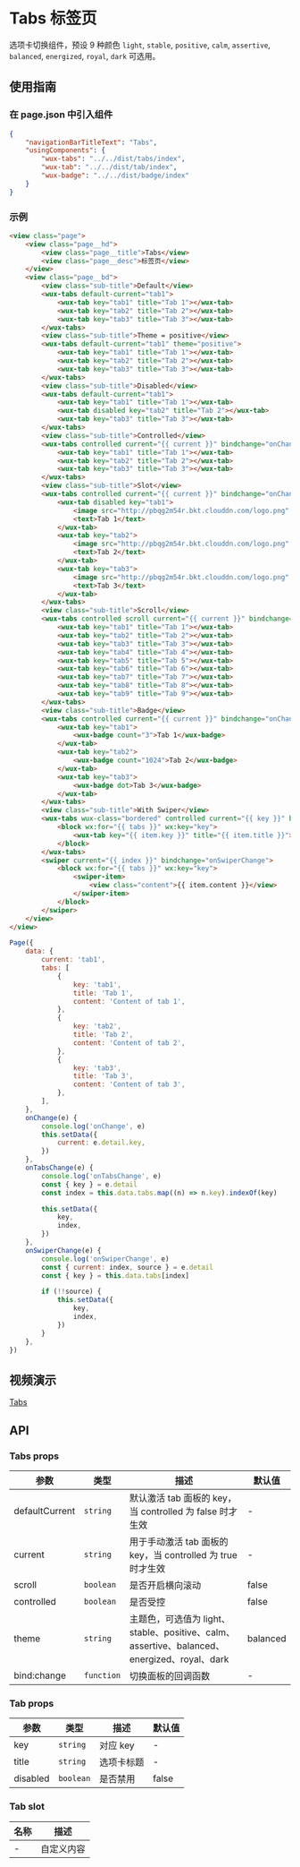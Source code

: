 # Tabs 标签页

选项卡切换组件，预设 9 种颜色 `light`, `stable`, `positive`, `calm`, `assertive`, `balanced`, `energized`, `royal`, `dark` 可选用。

## 使用指南

### 在 page.json 中引入组件

```json
{
    "navigationBarTitleText": "Tabs",
    "usingComponents": {
        "wux-tabs": "../../dist/tabs/index",
        "wux-tab": "../../dist/tab/index",
        "wux-badge": "../../dist/badge/index"
    }
}
```

### 示例

```html
<view class="page">
    <view class="page__hd">
        <view class="page__title">Tabs</view>
        <view class="page__desc">标签页</view>
    </view>
    <view class="page__bd">
        <view class="sub-title">Default</view>
        <wux-tabs default-current="tab1">
            <wux-tab key="tab1" title="Tab 1"></wux-tab>
            <wux-tab key="tab2" title="Tab 2"></wux-tab>
            <wux-tab key="tab3" title="Tab 3"></wux-tab>
        </wux-tabs>
        <view class="sub-title">Theme = positive</view>
        <wux-tabs default-current="tab1" theme="positive">
            <wux-tab key="tab1" title="Tab 1"></wux-tab>
            <wux-tab key="tab2" title="Tab 2"></wux-tab>
            <wux-tab key="tab3" title="Tab 3"></wux-tab>
        </wux-tabs>
        <view class="sub-title">Disabled</view>
        <wux-tabs default-current="tab1">
            <wux-tab key="tab1" title="Tab 1"></wux-tab>
            <wux-tab disabled key="tab2" title="Tab 2"></wux-tab>
            <wux-tab key="tab3" title="Tab 3"></wux-tab>
        </wux-tabs>
        <view class="sub-title">Controlled</view>
        <wux-tabs controlled current="{{ current }}" bindchange="onChange">
            <wux-tab key="tab1" title="Tab 1"></wux-tab>
            <wux-tab key="tab2" title="Tab 2"></wux-tab>
            <wux-tab key="tab3" title="Tab 3"></wux-tab>
        </wux-tabs>
        <view class="sub-title">Slot</view>
        <wux-tabs controlled current="{{ current }}" bindchange="onChange">
            <wux-tab disabled key="tab1">
                <image src="http://pbqg2m54r.bkt.clouddn.com/logo.png" style="width: 20px; height: 20px; margin-right: 5px;" />
                <text>Tab 1</text>
            </wux-tab>
            <wux-tab key="tab2">
                <image src="http://pbqg2m54r.bkt.clouddn.com/logo.png" style="width: 20px; height: 20px; margin-right: 5px;" />
                <text>Tab 2</text>
            </wux-tab>
            <wux-tab key="tab3">
                <image src="http://pbqg2m54r.bkt.clouddn.com/logo.png" style="width: 20px; height: 20px; margin-right: 5px;" />
                <text>Tab 3</text>
            </wux-tab>
        </wux-tabs>
        <view class="sub-title">Scroll</view>
        <wux-tabs controlled scroll current="{{ current }}" bindchange="onChange">
            <wux-tab key="tab1" title="Tab 1"></wux-tab>
            <wux-tab key="tab2" title="Tab 2"></wux-tab>
            <wux-tab key="tab3" title="Tab 3"></wux-tab>
            <wux-tab key="tab4" title="Tab 4"></wux-tab>
            <wux-tab key="tab5" title="Tab 5"></wux-tab>
            <wux-tab key="tab6" title="Tab 6"></wux-tab>
            <wux-tab key="tab7" title="Tab 7"></wux-tab>
            <wux-tab key="tab8" title="Tab 8"></wux-tab>
            <wux-tab key="tab9" title="Tab 9"></wux-tab>
        </wux-tabs>
        <view class="sub-title">Badge</view>
        <wux-tabs controlled current="{{ current }}" bindchange="onChange">
            <wux-tab key="tab1">
                <wux-badge count="3">Tab 1</wux-badge>
            </wux-tab>
            <wux-tab key="tab2">
                <wux-badge count="1024">Tab 2</wux-badge>
            </wux-tab>
            <wux-tab key="tab3">
                <wux-badge dot>Tab 3</wux-badge>
            </wux-tab>
        </wux-tabs>
        <view class="sub-title">With Swiper</view>
        <wux-tabs wux-class="bordered" controlled current="{{ key }}" bindchange="onTabsChange">
            <block wx:for="{{ tabs }}" wx:key="key">
                <wux-tab key="{{ item.key }}" title="{{ item.title }}"></wux-tab>
            </block>
        </wux-tabs>
        <swiper current="{{ index }}" bindchange="onSwiperChange">
            <block wx:for="{{ tabs }}" wx:key="key">
                <swiper-item>
                    <view class="content">{{ item.content }}</view>
                </swiper-item>
            </block>
        </swiper>
    </view>
</view>
```

```js
Page({
    data: {
        current: 'tab1',
        tabs: [
            {
                key: 'tab1',
                title: 'Tab 1',
                content: 'Content of tab 1',
            },
            {
                key: 'tab2',
                title: 'Tab 2',
                content: 'Content of tab 2',
            },
            {
                key: 'tab3',
                title: 'Tab 3',
                content: 'Content of tab 3',
            },
        ],
    },
    onChange(e) {
        console.log('onChange', e)
        this.setData({
            current: e.detail.key,
        })
    },
    onTabsChange(e) {
        console.log('onTabsChange', e)
        const { key } = e.detail
        const index = this.data.tabs.map((n) => n.key).indexOf(key)

        this.setData({
            key,
            index,
        })
    },
    onSwiperChange(e) {
        console.log('onSwiperChange', e)
        const { current: index, source } = e.detail
        const { key } = this.data.tabs[index]

        if (!!source) {
            this.setData({
                key,
                index,
            })
        }
    },
})
```

## 视频演示

[Tabs](./_media/tabs.mp4 ':include :type=iframe width=375px height=667px')

## API

### Tabs props

| 参数 | 类型 | 描述 | 默认值 |
| --- | --- | --- | --- |
| defaultCurrent | <code>string</code> | 默认激活 tab 面板的 key，当 controlled 为 false 时才生效 | - |
| current | <code>string</code> | 用于手动激活 tab 面板的 key，当 controlled 为 true 时才生效 | - |
| scroll | <code>boolean</code> | 是否开启横向滚动 | false |
| controlled | <code>boolean</code> | 是否受控 | false |
| theme | <code>string</code> | 主题色，可选值为 light、stable、positive、calm、assertive、balanced、energized、royal、dark | balanced |
| bind:change | <code>function</code> | 切换面板的回调函数 | - |

### Tab props

| 参数 | 类型 | 描述 | 默认值 |
| --- | --- | --- | --- |
| key | <code>string</code> | 对应 key | - |
| title | <code>string</code> | 选项卡标题 | - |
| disabled | <code>boolean</code> | 是否禁用 | false |

### Tab slot

| 名称 | 描述 |
| --- | --- |
| - | 自定义内容 |